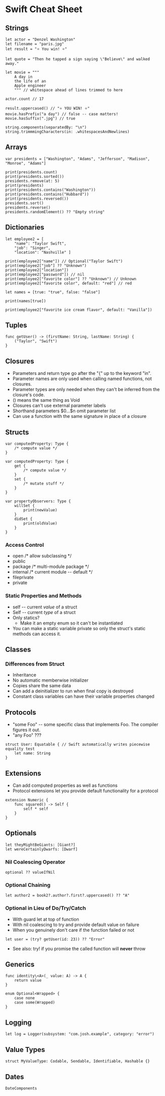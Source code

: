 # Swift Cheat Sheet
## Strings
```
let actor = "Denzel Washington"
let filename = "paris.jpg"
let result = "⭐️ You win! ⭐️"

let quote = "Then he tapped a sign saying \"Believe\" and walked away."

let movie = """
    A day in
    the life of an
    Apple engineer
    """ // whitespace ahead of lines trimmed to here

actor.count // 17

result.uppercased() // "⭐️ YOU WIN! ⭐️"
movie.hasPrefix("a day") // false -- case matters!
movie.hasSuffix(".jpg") // true

string.components(separatedBy: "\n")
string.trimmmingCharacters(in: .whitespacesAndNewlines)
```

## Arrays
```
var presidents = ["Washington", "Adams", "Jefferson", "Madison", "Monroe", "Adams"]

print(presidents.count)
print(presidents.sorted())
presidents.remove(at: 5)
print(presidents)
print(presidents.contains("Washington"))
print(presidents.contains("Hubbard"))
print(presidents.reversed())
presidents.sort()
presidents.reverse()
presidents.randomElement() ?? "Empty string"
```
	
## Dictionaries
	let employee2 = [
		"name": "Taylor Swift",
		"job": "Singer",
		"location": "Nashville" ]

	print(employee2["name"]) // Optional("Taylor Swift")
	print(employee2["job"] ?? "Unknown")
	print(employee2["location"])
	print(employee2["password"]) // nil
	print(employee2["favorite color"] ?? "Unknown") // Unknown
	print(employee2["favorite color", default: "red"] // red

	let names = [true: "true", false: "false"]

	print(names[true])

	print(employee2["favorite ice cream flavor", default: "Vanilla"])

## Tuples
    func getUser() -> (firstName: String, lastName: String) {
        ("Taylor", "Swift")
    } 

## Closures
* Parameters and return type go after the "{" up to the keyword "in".
* Parameter names are only used when calling named functions, not closures.
* Parameter types are only needed when they can't be inferred from the closure's code.
* () means the same thing as Void
* Closures can't use external parameter labels
* Shorthand parameters \$0...$n omit parameter list
* Can use a function with the same signature in place of a closure

## Structs
	var computedProperty: Type {
        /* compute value */
	}

    var computedProperty: Type {
        get {
            /* compute value */
        }
        set {
            /* mutate stuff */
        }
    }

    var propertyObservers: Type {
        willSet {
            print(newValue)
        }
        didSet {
            print(oldValue)
        }
    }

### Access Control
* open /* allow subclassing */
* public
* package /* multi-module package */
* internal /* current module -- default */
* fileprivate
* private

### Static Properties and Methods
* self -- current *value* of a struct
* Self -- current *type* of a struct
* Only statics?
    * Make it an empty enum so it can't be instantiated
* You can make a static variable private so only the struct's static methods can access it.

## Classes
### Differences from Struct
* Inheritance
* No automatic memberwise initializer
* Copies share the same data
* Can add a deinitializer to run when final copy is destroyed
* Constant class variables can have their variable properties changed

## Protocols
* "some Foo" -- some specific class that implements Foo. The compiler figures it out.
* "any Foo" ???
```
struct User: Equatable { // Swift automatically writes piecewise equality test
    let name: String
}
```

## Extensions
* Can add computed properties as well as functions
* Protocol extensions let you provide default functionality for a protocol
```
extension Numeric {
    func squared() -> Self {
        self * self
    }
}
```

## Optionals
```
let theyMightBeGiants: [Giant?]
let wereCertainlyDwarfs: [Dwarf]
```

### Nil Coalescing Operator
```
optional ?? valueIfNil
```

### Optional Chaining
```
let author2 = book2?.author?.first?.uppercased() ?? "A"
```

### Optional in Lieu of Do/Try/Catch
* With guard let at top of function
* With nil coalescing to try and provide default value on failure
* When you genuinely don't care if the function failed or not
```
let user = (try? getUser(id: 23)) ?? "Error"
```
* See also: try! if you promise the called function will **never** throw

## Generics
```
func identity\<A>(_ value: A) -> A {
	return value
}

enum Optional<Wrapped> {
	case none
	case some(Wrapped)
}
```

## Logging
```
let log = Logger(subsystem: "com.josh.example", category: "error")
```

## Value Types
```
struct MyValueType: Codable, Sendable, Identifiable, Hashable {}
```

## Dates
```
DateComponents
```